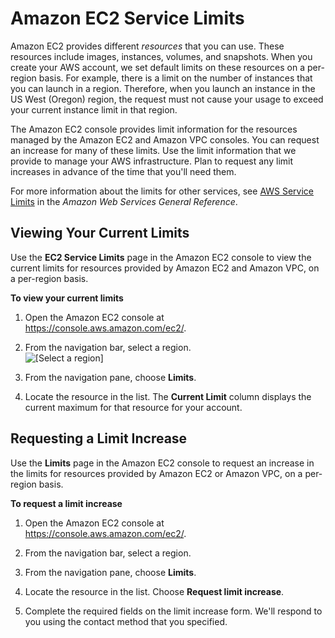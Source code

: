 # Amazon EC2 Service Limits<a name="ec2-resource-limits"></a>

Amazon EC2 provides different *resources* that you can use\. These resources include images, instances, volumes, and snapshots\. When you create your AWS account, we set default limits on these resources on a per\-region basis\. For example, there is a limit on the number of instances that you can launch in a region\. Therefore, when you launch an instance in the US West \(Oregon\) region, the request must not cause your usage to exceed your current instance limit in that region\.

The Amazon EC2 console provides limit information for the resources managed by the Amazon EC2 and Amazon VPC consoles\. You can request an increase for many of these limits\. Use the limit information that we provide to manage your AWS infrastructure\. Plan to request any limit increases in advance of the time that you'll need them\.

For more information about the limits for other services, see [AWS Service Limits](http://docs.aws.amazon.com/general/latest/gr/aws_service_limits.html) in the *Amazon Web Services General Reference*\.

## Viewing Your Current Limits<a name="view-limits"></a>

Use the **EC2 Service Limits** page in the Amazon EC2 console to view the current limits for resources provided by Amazon EC2 and Amazon VPC, on a per\-region basis\.

**To view your current limits**

1. Open the Amazon EC2 console at [https://console\.aws\.amazon\.com/ec2/](https://console.aws.amazon.com/ec2/)\.

1. From the navigation bar, select a region\.  
![\[Select a region\]](http://docs.aws.amazon.com/AWSEC2/latest/WindowsGuide/images/EC2_select_region.png)

1. From the navigation pane, choose **Limits**\.

1. Locate the resource in the list\. The **Current Limit** column displays the current maximum for that resource for your account\. 

## Requesting a Limit Increase<a name="request-increase"></a>

Use the **Limits** page in the Amazon EC2 console to request an increase in the limits for resources provided by Amazon EC2 or Amazon VPC, on a per\-region basis\.

**To request a limit increase**

1. Open the Amazon EC2 console at [https://console\.aws\.amazon\.com/ec2/](https://console.aws.amazon.com/ec2/)\.

1. From the navigation bar, select a region\.

1. From the navigation pane, choose **Limits**\.

1. Locate the resource in the list\. Choose **Request limit increase**\.

1. Complete the required fields on the limit increase form\. We'll respond to you using the contact method that you specified\.